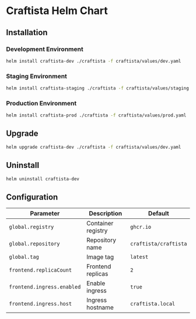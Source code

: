 # Craftista Helm Chart

## Installation

### Development Environment
```bash
helm install craftista-dev ./craftista -f craftista/values/dev.yaml
```

### Staging Environment
```bash
helm install craftista-staging ./craftista -f craftista/values/staging.yaml
```

### Production Environment
```bash
helm install craftista-prod ./craftista -f craftista/values/prod.yaml
```

## Upgrade
```bash
helm upgrade craftista-dev ./craftista -f craftista/values/dev.yaml
```

## Uninstall
```bash
helm uninstall craftista-dev
```

## Configuration

| Parameter | Description | Default |
|-----------|-------------|---------|
| `global.registry` | Container registry | `ghcr.io` |
| `global.repository` | Repository name | `craftista/craftista` |
| `global.tag` | Image tag | `latest` |
| `frontend.replicaCount` | Frontend replicas | `2` |
| `frontend.ingress.enabled` | Enable ingress | `true` |
| `frontend.ingress.host` | Ingress hostname | `craftista.local` |